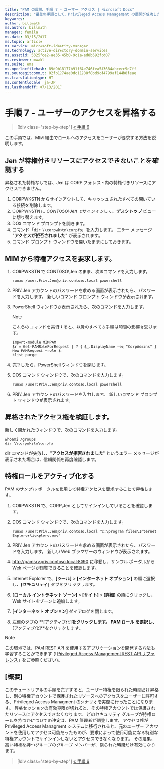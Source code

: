 ```yaml
---
title: "PAM の展開、手順 7 – ユーザー アクセス | Microsoft Docs"
description: "最後の手順として、Privileged Access Management の展開が成功したことを確認できるように、特権を持つユーザーに一時的なアクセス権を付与します。"
keywords: 
author: billmath
ms.author: billmath
manager: femila
ms.date: 03/15/2017
ms.topic: article
ms.service: microsoft-identity-manager
ms.technology: active-directory-domain-services
ms.assetid: 5325fce2-ae35-45b0-9c1a-ad8b592fcd07
ms.reviewer: mwahl
ms.suite: ems
ms.openlocfilehash: 89d9b38177b91f64e746fea583684abcecc9d7ff
ms.sourcegitcommit: 02fb1274ae0dc11288f8bd9cd4799af144b8feae
ms.translationtype: HT
ms.contentlocale: ja-JP
ms.lasthandoff: 07/13/2017
---
```

# 手順 7 - ユーザーのアクセスを昇格する
<a id="step-7--elevate-a-users-access" class="xliff"></a>

>[!div class="step-by-step"]
[« 手順 6](step-6-transition-group-to-pam.md)


この手順では、MIM 経由でロールへのアクセスをユーザーが要求する方法を説明します。

## Jen が特権付きリソースにアクセスできないことを確認する
<a id="verify-that-jen-cannot-access-the-privileged-resource" class="xliff"></a>
昇格された特権なしでは、Jen は CORP フォレスト内の特権付きリソースにアクセスできません。

1. CORPWKSTN からサインアウトして、キャッシュされたすべての開いている接続を削除します。
2. CORPWKSTN に *CONTOSO\Jen* でサインインして、**デスクトップ** ビューに切り替えます。
3. DOS コマンド プロンプトを開きます。
4. コマンド「`dir \\corpwkstn\corpfs`」を入力します。 エラー メッセージ "**アクセスが拒否されました**" が表示されます。
5. コマンド プロンプト ウィンドウを開いたままにしておきます。

## MIM から特権アクセスを要求します。
<a id="request-privileged-access-from-mim" class="xliff"></a>
1. CORPWKSTN で CONTOSO\Jen のまま、次のコマンドを入力します。

    ```
    runas /user:Priv.Jen@priv.contoso.local powershell
    ```

2. PRIV.Jen アカウントのパスワードを求める画面が表示されたら、パスワードを入力します。 新しいコマンド プロンプト ウィンドウが表示されます。
3. PowerShell ウィンドウが表示されたら、次のコマンドを入力します。

    > [!NOTE]
    > これらのコマンドを実行すると、以降のすべての手順は時間の影響を受けます。

    ```
    Import-module MIMPAM
    $r = Get-PAMRoleForRequest | ? { $_.DisplayName –eq "CorpAdmins" }
    New-PAMRequest –role $r
    klist purge
    ```

4. 完了したら、PowerShell ウィンドウを閉じます。
5. DOS コマンド ウィンドウで、次のコマンドを入力します。

    ```
    runas /user:Priv.Jen@priv.contoso.local powershell
    ```

6. PRIV.Jen アカウントのパスワードを入力します。 新しいコマンド プロンプト ウィンドウが表示されます。

## 昇格されたアクセス権を検証します。
<a id="validate-the-elevated-access" class="xliff"></a>
新しく開かれたウィンドウで、次のコマンドを入力します。

```
whoami /groups
dir \\corpwkstn\corpfs
```

dir コマンドが失敗し、"**アクセスが拒否されました**" というエラー メッセージが表示された場合は、信頼関係を再度確認します。

## 特権ロールをアクティブ化する
<a id="activate-the-privileged-role" class="xliff"></a>
PAM のサンプル ポータルを使用して特権アクセスを要求することで昇格します。

1. CORPWKSTN で、CORP\Jen としてサインインしていることを確認します。
2. DOS コマンド ウィンドウで、次のコマンドを入力します。

    ```
    runas /user:Priv.Jen@priv.contoso.local "c:\program files\Internet Explorer\iexplore.exe"
    ```

3. PRIV.Jen アカウントのパスワードを求める画面が表示されたら、パスワードを入力します。 新しい Web ブラウザーのウィンドウが表示されます。
4. http://pamsrv.priv.contoso.local:8090 に移動し、サンプル ポータルから Web ページが閲覧できることを確認します。
5. Internet Explorer で、**[ツール]** > **[インターネット オプション]** の順に選択し、**[セキュリティ]** タブをクリックします。
6. **[ローカル イントラネット ゾーン]** > **[サイト]** > **[詳細]** の順にクリックし、Web サイトをゾーンに追加します。
7. **[インターネット オプション]** ダイアログを閉じます。
8. 左側のタブの **[アクティブ化]**をクリックします。 **PAM ロール** を選択し、**[アクティブ化]**をクリックします。

> [!Note]
> この環境では、PAM REST API を使用するアプリケーションを開発する方法も学習することができます (「[Privileged Access Management REST API リファレンス](/microsoft-identity-manager/reference/privileged-access-management-rest-api-reference)」をご参照ください)。

## [概要]
<a id="summary" class="xliff"></a>
このチュートリアルの手順を完了すると、ユーザー特権を限られた時間だけ昇格し、別の特権アカウントで保護されたリソースへのアクセスをユーザーに許可する、Privileged Access Managment のシナリオを実際に行ったことになります。 昇格セッションの有効期限が切れると、その特権アカウントでは保護されたリソースにアクセスできなくなります。 どのセキュリティ グループが特権ロールを持つかについての決定は、PAM 管理者が調整します。 アクセス権が Privileged Access Managment システムに移行されると、元のユーザー アカウントを使用してアクセス可能だったものが、要求によって使用可能になる特別な特権アカウントでサインインしないとアクセスできなくなります。 その結果、高い特権を持つグループのグループ メンバーが、限られた時間だけ有効になります。

>[!div class="step-by-step"]
[« 手順 6](step-6-transition-group-to-pam.md)
